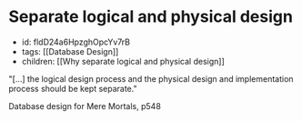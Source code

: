 # Separate logical and physical design
* id: fldD24a6HpzghOpcYv7rB
* tags: [[Database Design]]
* children: [[Why separate logical and physical design]]

"[...] the logical design process and the physical design and implementation process should be kept separate."

Database design for Mere Mortals, p548